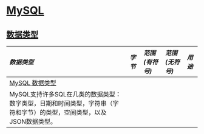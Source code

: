 # [MySQL](https://github.com/Summer-Felix/Database/blob/master/MySQL/MySQL-Readme.md) #

## [数据类型](https://dev.mysql.com/doc/refman/5.7/en/data-types.html) ##

| ***数据类型*** | ***字节*** | ***范围(有符号)*** | ***范围(无符号)*** | ***用途*** |
| :------ | :------ | :------ | :------ | :------ |
[MySQL 数据类型](https://dev.mysql.com/doc/refman/5.7/en/data-types.html)  | | |
MySQL支持许多SQL在几类的数据类型：数字类型，日期和时间类型，字符串（字符和字节）的类型，空间类型，以及 JSON数据类型。 |